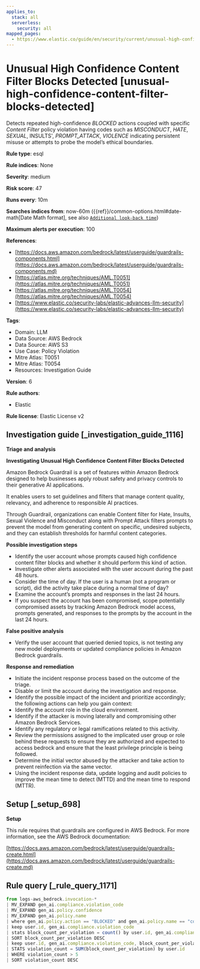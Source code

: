 ```yaml
---
applies_to:
  stack: all
  serverless:
    security: all
mapped_pages:
  - https://www.elastic.co/guide/en/security/current/unusual-high-confidence-content-filter-blocks-detected.html
---
```


# Unusual High Confidence Content Filter Blocks Detected [unusual-high-confidence-content-filter-blocks-detected]

Detects repeated high-confidence *BLOCKED* actions coupled with specific *Content Filter* policy violation having codes such as *MISCONDUCT*, *HATE*, *SEXUAL*, INSULTS', *PROMPT_ATTACK*, *VIOLENCE* indicating persistent misuse or attempts to probe the model’s ethical boundaries.

**Rule type**: esql

**Rule indices**: None

**Severity**: medium

**Risk score**: 47

**Runs every**: 10m

**Searches indices from**: now-60m ({{ref}}/common-options.html#date-math[Date Math format], see also [`Additional look-back time`](docs-content://solutions/security/detect-and-alert/create-detection-rule.md#rule-schedule))

**Maximum alerts per execution**: 100

**References**:

* [https://docs.aws.amazon.com/bedrock/latest/userguide/guardrails-components.html](https://docs.aws.amazon.com/bedrock/latest/userguide/guardrails-components.md)
* [https://atlas.mitre.org/techniques/AML.T0051](https://atlas.mitre.org/techniques/AML.T0051)
* [https://atlas.mitre.org/techniques/AML.T0054](https://atlas.mitre.org/techniques/AML.T0054)
* [https://www.elastic.co/security-labs/elastic-advances-llm-security](https://www.elastic.co/security-labs/elastic-advances-llm-security)

**Tags**:

* Domain: LLM
* Data Source: AWS Bedrock
* Data Source: AWS S3
* Use Case: Policy Violation
* Mitre Atlas: T0051
* Mitre Atlas: T0054
* Resources: Investigation Guide

**Version**: 6

**Rule authors**:

* Elastic

**Rule license**: Elastic License v2

## Investigation guide [_investigation_guide_1116]

**Triage and analysis**

**Investigating Unusual High Confidence Content Filter Blocks Detected**

Amazon Bedrock Guardrail is a set of features within Amazon Bedrock designed to help businesses apply robust safety and privacy controls to their generative AI applications.

It enables users to set guidelines and filters that manage content quality, relevancy, and adherence to responsible AI practices.

Through Guardrail, organizations can enable Content filter for Hate, Insults, Sexual Violence and Misconduct along with Prompt Attack filters prompts to prevent the model from generating content on specific, undesired subjects, and they can establish thresholds for harmful content categories.

**Possible investigation steps**

* Identify the user account whose prompts caused high confidence content filter blocks and whether it should perform this kind of action.
* Investigate other alerts associated with the user account during the past 48 hours.
* Consider the time of day. If the user is a human (not a program or script), did the activity take place during a normal time of day?
* Examine the account’s prompts and responses in the last 24 hours.
* If you suspect the account has been compromised, scope potentially compromised assets by tracking Amazon Bedrock model access, prompts generated, and responses to the prompts by the account in the last 24 hours.

**False positive analysis**

* Verify the user account that queried denied topics, is not testing any new model deployments or updated compliance policies in Amazon Bedrock guardrails.

**Response and remediation**

* Initiate the incident response process based on the outcome of the triage.
* Disable or limit the account during the investigation and response.
* Identify the possible impact of the incident and prioritize accordingly; the following actions can help you gain context:
* Identify the account role in the cloud environment.
* Identify if the attacker is moving laterally and compromising other Amazon Bedrock Services.
* Identify any regulatory or legal ramifications related to this activity.
* Review the permissions assigned to the implicated user group or role behind these requests to ensure they are authorized and expected to access bedrock and ensure that the least privilege principle is being followed.
* Determine the initial vector abused by the attacker and take action to prevent reinfection via the same vector.
* Using the incident response data, update logging and audit policies to improve the mean time to detect (MTTD) and the mean time to respond (MTTR).


## Setup [_setup_698]

**Setup**

This rule requires that guardrails are configured in AWS Bedrock. For more information, see the AWS Bedrock documentation:

[https://docs.aws.amazon.com/bedrock/latest/userguide/guardrails-create.html](https://docs.aws.amazon.com/bedrock/latest/userguide/guardrails-create.md)


## Rule query [_rule_query_1171]

```js
from logs-aws_bedrock.invocation-*
| MV_EXPAND gen_ai.compliance.violation_code
| MV_EXPAND gen_ai.policy.confidence
| MV_EXPAND gen_ai.policy.name
| where gen_ai.policy.action == "BLOCKED" and gen_ai.policy.name == "content_policy" and gen_ai.policy.confidence LIKE "HIGH" and gen_ai.compliance.violation_code IN ("HATE", "MISCONDUCT", "SEXUAL", "INSULTS", "PROMPT_ATTACK", "VIOLENCE")
| keep user.id, gen_ai.compliance.violation_code
| stats block_count_per_violation = count() by user.id, gen_ai.compliance.violation_code
| SORT block_count_per_violation DESC
| keep user.id, gen_ai.compliance.violation_code, block_count_per_violation
| STATS violation_count = SUM(block_count_per_violation) by user.id
| WHERE violation_count > 5
| SORT violation_count DESC
```


